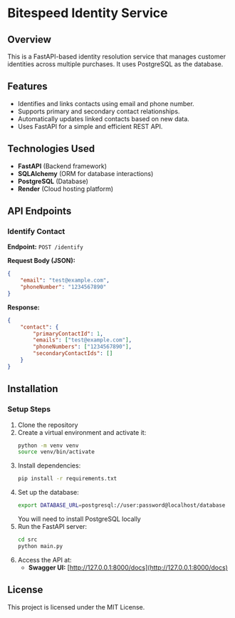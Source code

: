 # Bitespeed Identity Service

## Overview

This is a FastAPI-based identity resolution service that manages customer identities across multiple purchases. It uses PostgreSQL as the database.

## Features

- Identifies and links contacts using email and phone number.
- Supports primary and secondary contact relationships.
- Automatically updates linked contacts based on new data.
- Uses FastAPI for a simple and efficient REST API.

## Technologies Used

- **FastAPI** (Backend framework)
- **SQLAlchemy** (ORM for database interactions)
- **PostgreSQL** (Database)
- **Render** (Cloud hosting platform)

## API Endpoints

### Identify Contact

**Endpoint:** `POST /identify`

**Request Body (JSON):**

```json
{
    "email": "test@example.com",
    "phoneNumber": "1234567890"
}
```

**Response:**

```json
{
    "contact": {
        "primaryContactId": 1,
        "emails": ["test@example.com"],
        "phoneNumbers": ["1234567890"],
        "secondaryContactIds": []
    }
}
```

## Installation

### Setup Steps

1. Clone the repository
2. Create a virtual environment and activate it:
   ```bash
   python -m venv venv
   source venv/bin/activate
   ```
3. Install dependencies:
   ```bash
   pip install -r requirements.txt
   ```
4. Set up the database:
   ```bash
   export DATABASE_URL=postgresql://user:password@localhost/database
   ```
   You will need to install PostgreSQL locally
5. Run the FastAPI server:
   ```bash
   cd src
   python main.py
   ```
6. Access the API at:
   - **Swagger UI:** [http://127.0.0.1:8000/docs](http://127.0.0.1:8000/docs)


## License

This project is licensed under the MIT License.

